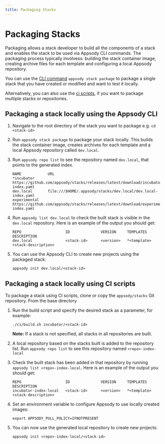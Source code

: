 ```yaml
---
title: Packaging Stacks
---
```


# Packaging Stacks

Packaging allows a stack developer to build all the components of a stack and enables the stack to be used via Appsody CLI commands. The packaging process typically involvess: building the stack container image, creating archive files for each template and configuring a local Appsody repository.

You can use the [CLI command](/docs/using-appsody/cli-commands#appsody-stack-package) `appsody stack package` to package a single stack that you have created or modified and want to test it locally.

Alternatively, you can also use the [ci scripts](/docs/stacks/package#packaging-a-stack-locally-using-build-scripts), if you want to package multiple stacks or repositories.

## Packaging a stack locally using the Appsody CLI

1. Navigate to the root directory of the stack you want to package e.g. `cd <stack-id>`

1. Run `appsody stack package` to package your stack locally. This builds the stack container image, creates archives for each template and a local Appsody repository called `dev.local`.

1. Run `appsody repo list` to see the repository named `dev.local`, that points to the generated index.
    ```
    NAME            URL
    *incubator  	https://github.com/appsody/stacks/releases/latest/download/incubator-index.yaml                    
    dev.local   	file:///$HOME/.appsody/stacks/dev.local/dev.local-index.yaml                  
    experimental	https://github.com/appsody/stacks/releases/latest/download/experimental-index.yaml
    ```

1. Run `appsody list dev.local` to check the built stack is visible in the `dev.local` repository. Here is an example of the output you should get: 
    ```
    REPO            	    ID            	VERSION  	TEMPLATES        	DESCRIPTION                      
    dev.local	            <stack-id>	    <version>   *<template>	        <stack-description>
    ```

1. You can use the Appsody CLI to create new projects using the packaged stack:
    ```
    appsody init dev.local/<stack-id>
    ```


## Packaging a stack locally using CI scripts

To package a stack using CI scripts, clone or copy the `appsody/stacks` Git repository. From the base directory

1. Run the build script and specify the desired stack as a parameter, for example:
    ```
    ./ci/build.sh incubator/<stack-id>
    ```

    **Note:** If a stack is not specified, all stacks in all repositories are built.

1. A local repository based on the stacks built is added to the repository list. Run ```appsody repo list``` to see this repository named `<repo>-index-local`

1. Check the built stack has been added in that repository by running `appsody list <repo>-index-local`. Here is an example of the output you should get:
    ```
    REPO            	    ID            	VERSION  	TEMPLATES        	DESCRIPTION
    incubator-index-local	<stack-id>	    <version>   *<template>	        <stack-description>
    ```

1. Set an environment variable to configure Appsody to use locally created images:
    ```
    export APPSODY_PULL_POLICY=IFNOTPRESENT
    ```

1. You can now use the generated local repository to create new projects:
    ```
    appsody init <repo>-index-local/<stack-id>
    ```
